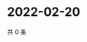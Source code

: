 # 2022-02-20

共 0 条

<!-- BEGIN WEIBO -->
<!-- 最后更新时间 Sun Feb 20 2022 12:00:33 GMT+0800 (China Standard Time) -->

<!-- END WEIBO -->
